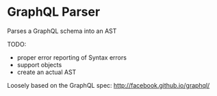 GraphQL Parser
===
Parses a GraphQL schema into an AST

TODO:
- proper error reporting of Syntax errors
- support objects
- create an actual AST

Loosely based on the GraphQL spec:
http://facebook.github.io/graphql/
